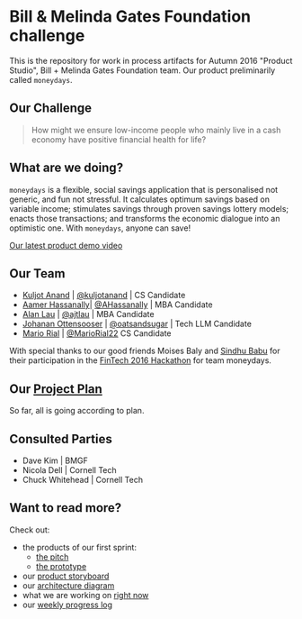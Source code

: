 # Bill & Melinda Gates Foundation challenge

This is the repository for work in process artifacts for Autumn 2016 "Product Studio", Bill + Melinda Gates Foundation team. Our product preliminarily called `moneydays`.

## Our Challenge

> How might we ensure low-income people who mainly live in a cash economy have positive financial health for life?	

## What are we doing?

`moneydays` is a flexible, social savings application that is personalised not generic, and fun not stressful. It calculates optimum savings based on variable income; stimulates savings through proven savings lottery models; enacts those transactions; and transforms the economic dialogue into an optimistic one. With `moneydays`, anyone can save!

[Our latest product demo video](https://youtu.be/GARF19WtFGs)

## Our Team

- [Kuljot Anand](https://www.linkedin.com/in/kuljot-kj-anand-93925915) | [@kuljotanand](https://github.com/kuljotanand) | CS Candidate
- [Aamer Hassanally](https://in.linkedin.com/in/aamer-hassanally-a067ba27)| [@AHassanally](https://github.com/AHassanally) | MBA Candidate
- [Alan Lau](https://www.linkedin.com/in/ajtlau) | [@ajtlau](https://github.com/ajtlau) | MBA Candidate
- [Johanan Ottensooser](https://au.linkedin.com/in/jottensooser) | [@oatsandsugar](https://github.com/oatsandsugar) | Tech LLM Candidate
- [Mario Rial](https://www.linkedin.com/in/mariorial/en) | [@MarioRial22](https://github.com/MarioRial22) CS Candidate

With special thanks to our good friends Moises Baly and [Sindhu Babu](https://www.linkedin.com/in/sindhu-s-babu) for their participation in the [FinTech 2016 Hackathon](https://fintechhackathon2016.splashthat.com/) for team moneydays.

## Our [Project Plan](https://docs.google.com/a/cornell.edu/spreadsheets/d/1T09RqzKAFhpwzhwkpHzgbZmC5lsfLfuER64F3gPBU5w/edit?usp=sharing)
So far, all is going according to plan.

## Consulted Parties
* Dave Kim | BMGF
* Nicola Dell | Cornell Tech
* Chuck Whitehead | Cornell Tech

## Want to read more? 

Check out:
* the products of our first sprint:
  * [the pitch](https://github.com/Cash-Economy/BMGF/blob/master/Artifacts/Pitch/Jabberwocky%205.key)
  * [the prototype](https://marvelapp.com/i19c9a)
* our [product storyboard](https://raw.githubusercontent.com/Cash-Economy/BMGF/master/Artifacts/elements/storyboard/Storyboard%20v1.jpg)
* our [architecture diagram](https://vimeo.com/188220559)
* what we are working on [right now](https://github.com/Cash-Economy/BMGF/issues)
* our [weekly progress log](https://github.com/Cash-Economy/BMGF/blob/master/process/Weekly%20Progress%20Log.md)
